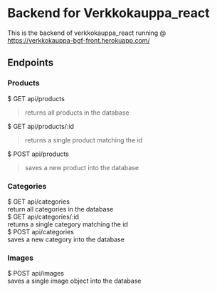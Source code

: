 # Backend for Verkkokauppa_react

This is the backend of verkkokauppa_react running @ https://verkkokauppa-bgf-front.herokuapp.com/

## Endpoints

### Products

$ GET api/products  
> returns all products in the database  

$ GET api/products/:id  
> returns a single product matching the id 
 
$ POST api/products  
> saves a new product into the database  

### Categories
$ GET api/categories  
  return all categories in the database  
$ GET api/categories/:id  
  returns a single category matching the id  
$ POST api/categories  
  saves a new category into the database  

### Images
$ POST api/images  
  saves a single image object into the database  
